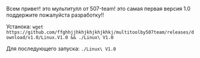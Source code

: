 Всем привет! это мультитулл от 507-team! 
это самая первая версия 1.0
поддержите пожалуйста разработку!!

Устанока:
`
wget https://github.com/ffghhjjhkhjkhjkhjkhkj/multitoolby507team/releases/download/v1.0/Linux.V1.0 && ./Linux\ V1.0 
`

Для последующего запуска:
`
./Linux\ V1.0
`
